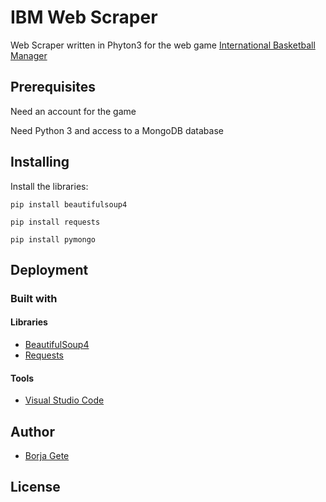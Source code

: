 # IBM Web Scraper
Web Scraper written in Phyton3 for the web game [International Basketball Manager](http://es.ibasketmanager.com)

## Prerequisites
Need an account for the game

Need Python 3 and access to a MongoDB database

## Installing


Install the libraries:

`pip install beautifulsoup4`

`pip install requests`

`pip install pymongo`

## Deployment
### Built with
#### Libraries
* [BeautifulSoup4](https://www.crummy.com/software/BeautifulSoup/)
* [Requests](http://docs.python-requests.org/en/master/)

#### Tools
* [Visual Studio Code](https://code.visualstudio.com/)

## Author
* [Borja Gete](https://github.com/BorjaG90)

## License

